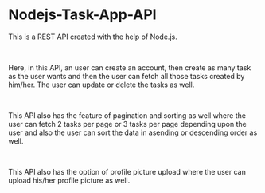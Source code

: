 # Nodejs-Task-App-API

This is a REST API created with the help of Node.js. 

<br />

Here, in this API, an user can create an account, then create as many task as the user wants and then the user can fetch all those tasks created by him/her. The user can 
update or delete the tasks as well. 

<br />

This API also has the feature of pagination and sorting as well where the user can fetch 2 tasks per page or 3 tasks per page depending upon the user and also the user can 
sort the data in asending or descending order as well.

<br />

This API also has the option of profile picture upload where the user can upload his/her profile picture as well.
